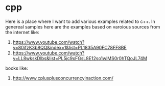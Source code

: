 # cpp
Here is a place where I want to add various examples related to c++.
In genereal samples here are the examples based on varoious sources from the internet like:

1. https://www.youtube.com/watch?v=80ifzK3b8QQ&index=1&list=PL1835A90FC78FF8BE
2. https://www.youtube.com/watch?v=LL8wkskDlbs&list=PL5jc9xFGsL8E12so1wlMS0r0hTQoJL74M

books like:
1. http://www.cplusplusconcurrencyinaction.com/
